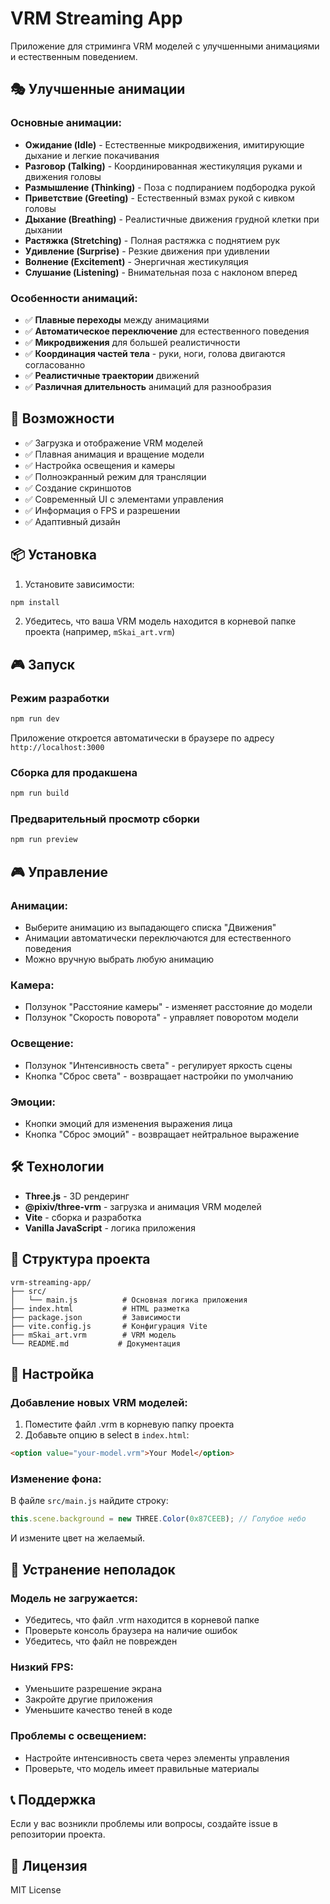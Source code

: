 # VRM Streaming App

Приложение для стриминга VRM моделей с улучшенными анимациями и естественным поведением.

## 🎭 Улучшенные анимации

### Основные анимации:
- **Ожидание (Idle)** - Естественные микродвижения, имитирующие дыхание и легкие покачивания
- **Разговор (Talking)** - Координированная жестикуляция руками и движения головы
- **Размышление (Thinking)** - Поза с подпиранием подбородка рукой
- **Приветствие (Greeting)** - Естественный взмах рукой с кивком головы
- **Дыхание (Breathing)** - Реалистичные движения грудной клетки при дыхании
- **Растяжка (Stretching)** - Полная растяжка с поднятием рук
- **Удивление (Surprise)** - Резкие движения при удивлении
- **Волнение (Excitement)** - Энергичная жестикуляция
- **Слушание (Listening)** - Внимательная поза с наклоном вперед

### Особенности анимаций:
- ✅ **Плавные переходы** между анимациями
- ✅ **Автоматическое переключение** для естественного поведения
- ✅ **Микродвижения** для большей реалистичности
- ✅ **Координация частей тела** - руки, ноги, голова двигаются согласованно
- ✅ **Реалистичные траектории** движений
- ✅ **Различная длительность** анимаций для разнообразия

## 🚀 Возможности

- ✅ Загрузка и отображение VRM моделей
- ✅ Плавная анимация и вращение модели
- ✅ Настройка освещения и камеры
- ✅ Полноэкранный режим для трансляции
- ✅ Создание скриншотов
- ✅ Современный UI с элементами управления
- ✅ Информация о FPS и разрешении
- ✅ Адаптивный дизайн

## 📦 Установка

1. Установите зависимости:
```bash
npm install
```

2. Убедитесь, что ваша VRM модель находится в корневой папке проекта (например, `mSkai_art.vrm`)

## 🎮 Запуск

### Режим разработки
```bash
npm run dev
```

Приложение откроется автоматически в браузере по адресу `http://localhost:3000`

### Сборка для продакшена
```bash
npm run build
```

### Предварительный просмотр сборки
```bash
npm run preview
```

## 🎮 Управление

### Анимации:
- Выберите анимацию из выпадающего списка "Движения"
- Анимации автоматически переключаются для естественного поведения
- Можно вручную выбрать любую анимацию

### Камера:
- Ползунок "Расстояние камеры" - изменяет расстояние до модели
- Ползунок "Скорость поворота" - управляет поворотом модели

### Освещение:
- Ползунок "Интенсивность света" - регулирует яркость сцены
- Кнопка "Сброс света" - возвращает настройки по умолчанию

### Эмоции:
- Кнопки эмоций для изменения выражения лица
- Кнопка "Сброс эмоций" - возвращает нейтральное выражение

## 🛠️ Технологии

- **Three.js** - 3D рендеринг
- **@pixiv/three-vrm** - загрузка и анимация VRM моделей
- **Vite** - сборка и разработка
- **Vanilla JavaScript** - логика приложения

## 📁 Структура проекта

```
vrm-streaming-app/
├── src/
│   └── main.js          # Основная логика приложения
├── index.html           # HTML разметка
├── package.json         # Зависимости
├── vite.config.js       # Конфигурация Vite
├── mSkai_art.vrm        # VRM модель
└── README.md           # Документация
```

## 🎨 Настройка

### Добавление новых VRM моделей:

1. Поместите файл .vrm в корневую папку проекта
2. Добавьте опцию в select в `index.html`:
```html
<option value="your-model.vrm">Your Model</option>
```

### Изменение фона:

В файле `src/main.js` найдите строку:
```javascript
this.scene.background = new THREE.Color(0x87CEEB); // Голубое небо
```

И измените цвет на желаемый.

## 🔧 Устранение неполадок

### Модель не загружается:
- Убедитесь, что файл .vrm находится в корневой папке
- Проверьте консоль браузера на наличие ошибок
- Убедитесь, что файл не поврежден

### Низкий FPS:
- Уменьшите разрешение экрана
- Закройте другие приложения
- Уменьшите качество теней в коде

### Проблемы с освещением:
- Настройте интенсивность света через элементы управления
- Проверьте, что модель имеет правильные материалы

## 📞 Поддержка

Если у вас возникли проблемы или вопросы, создайте issue в репозитории проекта.

## 📄 Лицензия

MIT License 